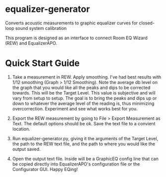 # equalizer-generator
Converts acoustic measurements to graphic equalizer curves for closed-loop sound system calibration

This program is designed as an interface to connect Room EQ Wizard (REW) and EqualizerAPO.

# Quick Start Guide

1. Take a measurement in REW. Apply smoothing. I've had best results with 1/12 smoothing (Graph > 1/12 Smoothing). Note the average db level on the graph that you would like all the peaks and dips to be corrected towards. This will be the Target Level. This value is subjective and will vary from setup to setup. The goal is to bring the peaks and dips up or down to whatever the average level of the reading is, thus minimizing overcorrection. Experiment and see what works best for you.

2. Export the REW measurement by going to File > Export Measurement as Text. The default options should be ok. Save the text file to a convient location.

3. Run equalizer-generator.py, giving it the arguments of the Target Level, the path to the REW text file, and the path to where you would like the output saved.

4. Open the output text file. Inside will be a GraphicEQ config line that can be copied directly into EqualizerAPO's configuration file or the Configurator GUI. Happy EQing! 